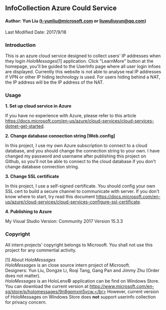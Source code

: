 ## InfoCollection Azure Could Service

#### Author: Yun Liu (t-yunliu@microsoft.com or liuwuliuyun@qq.com)

Last Modified Date: 2017/9/18

### Introduction
This is an azure cloud service designed to collect users' IP addresses when they login *HoloMessages*[1] application.
Click "LearnMore" button at the homepage, you'll be guided to the UserInfo page where all user login infoes are displayed.
Currently this website is not able to analyse real IP addresses if VPN or other IP hiding technology is used.
For users hiding behind a NAT, the IP address will be the IP address of the NAT.

### Usage
**1. Set up cloud service in Azure**

If you have no experience with Azure, please refer to this article https://docs.microsoft.com/en-us/azure/cloud-services/cloud-services-dotnet-get-started.

**2. Change database connection string [Web.config]**

In this project, I use my own Azure subscription to connect to a cloud database, and you should change the connection string to your own. I have changed my password and username after publishing this project on Github, so you'll not be able to connect to the cloud database if you don't change database connection string.

**3. Change SSL certificate**

In this project, I use a self-signed certificate. You should config your own SSL cert to build a secure channel to communicate with server. If you don't know where to start, try read this document https://docs.microsoft.com/en-us/azure/cloud-services/cloud-services-configure-ssl-certificate.

**4. Publishing to Azure**

My Visual Studio Version: Community 2017 Version 15.3.3


### Copyright
All intern projects' copyright belongs to Microsoft. You shall not use this project for any commertial activity.

[1] About *HoloMessages*</br>
*HoloMessages* is an close source intern project of Microsoft. </br>
Designers: Yun Liu, Dongze Li, Roqi Tang, Gang Pan and Jimmy Zhu (Order does not matter).</br>
*HoloMessages* is an HoloLens&copy; application can be find on Windows Store.</br>
You can download the current version at https://www.microsoft.com/en-sg/store/p/holomessages/9n8gpmxm5vcw.</br>
However, current version of HoloMessages on Windows Store does **not** support userinfo collection for privacy concern.
